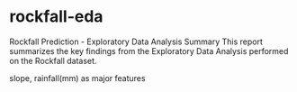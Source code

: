 # rockfall-eda
Rockfall Prediction - Exploratory Data Analysis Summary
This report summarizes the key findings from the Exploratory Data Analysis performed on the Rockfall dataset.

slope, rainfall(mm) as major features
